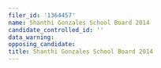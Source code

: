 ```yaml
---
filer_id: '1364457'
name: Shanthi Gonzales School Board 2014
candidate_controlled_id: ''
data_warning: 
opposing_candidate: 
title: Shanthi Gonzales School Board 2014
---
```


